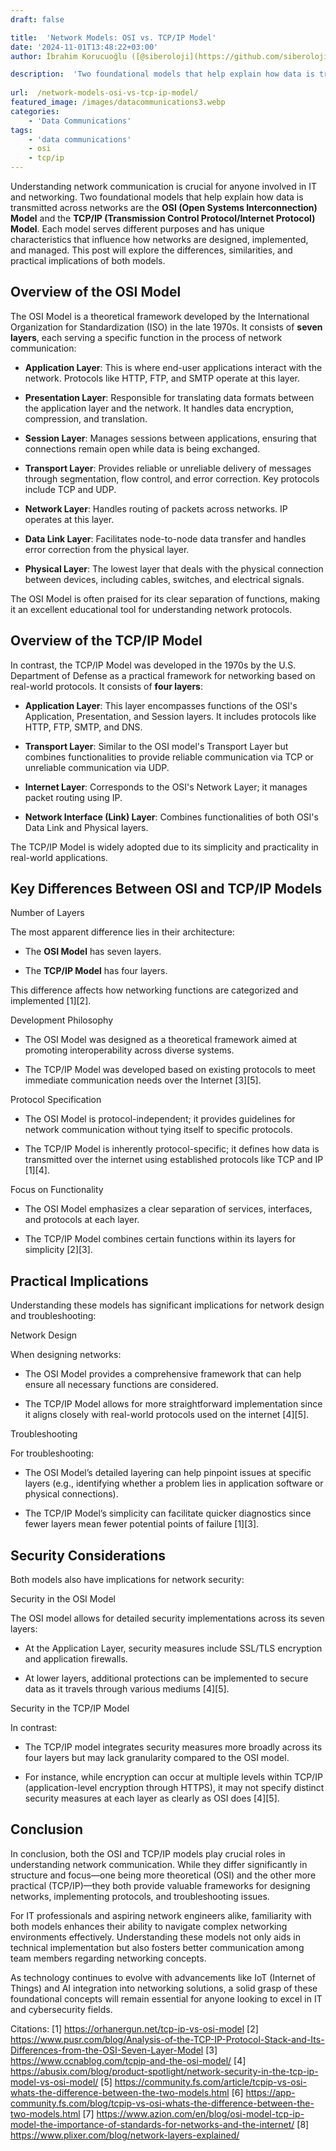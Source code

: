 ```yaml
---
draft: false

title:  'Network Models: OSI vs. TCP/IP Model'
date: '2024-11-01T13:48:22+03:00'
author: İbrahim Korucuoğlu ([@siberoloji](https://github.com/siberoloji))

description:  'Two foundational models that help explain how data is transmitted across networks are the OSI (Open Systems Interconnection) Model and the TCP/IP (Transmission Control Protocol/Internet Protocol) Model.' 
 
url:  /network-models-osi-vs-tcp-ip-model/
featured_image: /images/datacommunications3.webp
categories:
    - 'Data Communications'
tags:
    - 'data communications'
    - osi
    - tcp/ip
---
```



Understanding network communication is crucial for anyone involved in IT and networking. Two foundational models that help explain how data is transmitted across networks are the **OSI (Open Systems Interconnection) Model** and the **TCP/IP (Transmission Control Protocol/Internet Protocol) Model**. Each model serves different purposes and has unique characteristics that influence how networks are designed, implemented, and managed. This post will explore the differences, similarities, and practical implications of both models.



## Overview of the OSI Model



The OSI Model is a theoretical framework developed by the International Organization for Standardization (ISO) in the late 1970s. It consists of **seven layers**, each serving a specific function in the process of network communication:


* **Application Layer**: This is where end-user applications interact with the network. Protocols like HTTP, FTP, and SMTP operate at this layer.

* **Presentation Layer**: Responsible for translating data formats between the application layer and the network. It handles data encryption, compression, and translation.

* **Session Layer**: Manages sessions between applications, ensuring that connections remain open while data is being exchanged.

* **Transport Layer**: Provides reliable or unreliable delivery of messages through segmentation, flow control, and error correction. Key protocols include TCP and UDP.

* **Network Layer**: Handles routing of packets across networks. IP operates at this layer.

* **Data Link Layer**: Facilitates node-to-node data transfer and handles error correction from the physical layer.

* **Physical Layer**: The lowest layer that deals with the physical connection between devices, including cables, switches, and electrical signals.




The OSI Model is often praised for its clear separation of functions, making it an excellent educational tool for understanding network protocols.



## Overview of the TCP/IP Model



In contrast, the TCP/IP Model was developed in the 1970s by the U.S. Department of Defense as a practical framework for networking based on real-world protocols. It consists of **four layers**:


* **Application Layer**: This layer encompasses functions of the OSI's Application, Presentation, and Session layers. It includes protocols like HTTP, FTP, SMTP, and DNS.

* **Transport Layer**: Similar to the OSI model's Transport Layer but combines functionalities to provide reliable communication via TCP or unreliable communication via UDP.

* **Internet Layer**: Corresponds to the OSI's Network Layer; it manages packet routing using IP.

* **Network Interface (Link) Layer**: Combines functionalities of both OSI's Data Link and Physical layers.




The TCP/IP Model is widely adopted due to its simplicity and practicality in real-world applications.



## Key Differences Between OSI and TCP/IP Models



Number of Layers



The most apparent difference lies in their architecture:


* The **OSI Model** has seven layers.

* The **TCP/IP Model** has four layers.




This difference affects how networking functions are categorized and implemented [1][2].



Development Philosophy


* The OSI Model was designed as a theoretical framework aimed at promoting interoperability across diverse systems.

* The TCP/IP Model was developed based on existing protocols to meet immediate communication needs over the Internet [3][5].




Protocol Specification


* The OSI Model is protocol-independent; it provides guidelines for network communication without tying itself to specific protocols.

* The TCP/IP Model is inherently protocol-specific; it defines how data is transmitted over the internet using established protocols like TCP and IP [1][4].




Focus on Functionality


* The OSI Model emphasizes a clear separation of services, interfaces, and protocols at each layer.

* The TCP/IP Model combines certain functions within its layers for simplicity [2][3].




## Practical Implications



Understanding these models has significant implications for network design and troubleshooting:



Network Design



When designing networks:


* The OSI Model provides a comprehensive framework that can help ensure all necessary functions are considered.

* The TCP/IP Model allows for more straightforward implementation since it aligns closely with real-world protocols used on the internet [4][5].




Troubleshooting



For troubleshooting:


* The OSI Model’s detailed layering can help pinpoint issues at specific layers (e.g., identifying whether a problem lies in application software or physical connections).

* The TCP/IP Model’s simplicity can facilitate quicker diagnostics since fewer layers mean fewer potential points of failure [1][3].




## Security Considerations



Both models also have implications for network security:



Security in the OSI Model



The OSI model allows for detailed security implementations across its seven layers:


* At the Application Layer, security measures include SSL/TLS encryption and application firewalls.

* At lower layers, additional protections can be implemented to secure data as it travels through various mediums [4][5].




Security in the TCP/IP Model



In contrast:


* The TCP/IP model integrates security measures more broadly across its four layers but may lack granularity compared to the OSI model.

* For instance, while encryption can occur at multiple levels within TCP/IP (application-level encryption through HTTPS), it may not specify distinct security measures at each layer as clearly as OSI does [4][5].




## Conclusion



In conclusion, both the OSI and TCP/IP models play crucial roles in understanding network communication. While they differ significantly in structure and focus—one being more theoretical (OSI) and the other more practical (TCP/IP)—they both provide valuable frameworks for designing networks, implementing protocols, and troubleshooting issues.



For IT professionals and aspiring network engineers alike, familiarity with both models enhances their ability to navigate complex networking environments effectively. Understanding these models not only aids in technical implementation but also fosters better communication among team members regarding networking concepts.



As technology continues to evolve with advancements like IoT (Internet of Things) and AI integration into networking solutions, a solid grasp of these foundational concepts will remain essential for anyone looking to excel in IT and cybersecurity fields.



Citations: [1] <a href="https://orhanergun.net/tcp-ip-vs-osi-model">https://orhanergun.net/tcp-ip-vs-osi-model</a> [2] https://www.pusr.com/blog/Analysis-of-the-TCP-IP-Protocol-Stack-and-Its-Differences-from-the-OSI-Seven-Layer-Model [3] https://www.ccnablog.com/tcpip-and-the-osi-model/ [4] https://abusix.com/blog/product-spotlight/network-security-in-the-tcp-ip-model-vs-osi-model/ [5] https://community.fs.com/article/tcpip-vs-osi-whats-the-difference-between-the-two-models.html [6] https://app-community.fs.com/blog/tcpip-vs-osi-whats-the-difference-between-the-two-models.html [7] https://www.azion.com/en/blog/osi-model-tcp-ip-model-the-importance-of-standards-for-networks-and-the-internet/ [8] https://www.plixer.com/blog/network-layers-explained/
